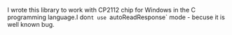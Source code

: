 I wrote this library to work with CP2112 chip for Windows in the C programming language.I don`t use `autoReadResponse` mode - becuse it is well known bug.
